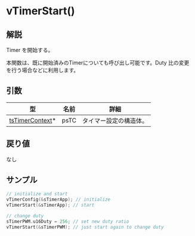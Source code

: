 # vTimerStart()

## 解説

Timer を開始する。

本関数は、既に開始済みのTimerについても呼び出し可能です。Duty 比の変更を行う場合などに利用します。

## 引数

| 型                                      | 名前   | 詳細          |
| -------------------------------------- | ---- | ----------- |
| ​[tsTimerContext](tstimercontext.md)\* | psTC | タイマー設定の構造体。 |

## 戻り値

なし

## サンプル

```c
// initialize and start
vTimerConfig(&sTimerApp); // initialize
vTimerStart(&sTimerApp); // start

// change duty
sTimerPWM.u16Duty = 256; // set new duty ratio
vTimerStart(&sTimerPWM); // just start again to change duty
```

